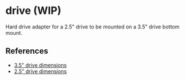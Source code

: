 # drive (WIP)

Hard drive adapter for a 2.5" drive to be mounted on a 3.5" drive bottom mount.

## References

- [3.5" drive dimensions](https://www.snia.org/node/4728)
- [2.5" drive dimensions](https://www.snia.org/node/4729)
